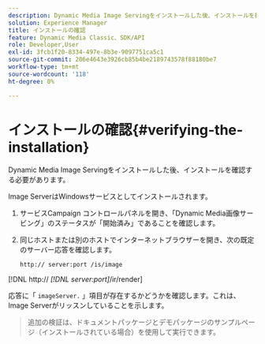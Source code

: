 ```yaml
---
description: Dynamic Media Image Servingをインストールした後、インストールを確認する必要があります。
solution: Experience Manager
title: インストールの確認
feature: Dynamic Media Classic、SDK/API
role: Developer,User
exl-id: 3fcb1f20-8334-497e-8b3e-9097751ca5c1
source-git-commit: 206e4643e3926cb85b4be2189743578f88180be7
workflow-type: tm+mt
source-wordcount: '118'
ht-degree: 0%

---
```


# インストールの確認{#verifying-the-installation}

Dynamic Media Image Servingをインストールした後、インストールを確認する必要があります。

Image ServerはWindowsサービスとしてインストールされます。

1. サービスCampaign コントロールパネルを開き、「Dynamic Media画像サービング」のステータスが「開始済み」であることを確認します。
1. 同じホストまたは別のホストでインターネットブラウザーを開き、次の既定のサーバー応答を確認します。

   `http:// server:port /is/image`

[!DNL http:// *[!DNL server:port]*/ir/render]

応答に「 `imageServer.` 」項目が存在するかどうかを確認します。これは、Image Serverがリッスンしていることを示します。
>追加の検証は、ドキュメントパッケージとデモパッケージのサンプルページ（インストールされている場合）を使用して実行できます。
